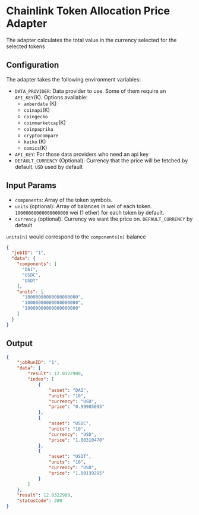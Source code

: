 # Chainlink Token Allocation Price Adapter

The adapter calculates the total value in the currency selected for the selected tokens

## Configuration

The adapter takes the following environment variables:

- `DATA_PROVIDER`: Data provider to use. Some of them require an `API_KEY`(K). Options available:
    - `amberdata` (K)
    - `coinapi`(K)
    - `coingecko`
    - `coinmarketcap`(K)
    - `coinpaprika`
    - `cryptocompare`
    - `kaiko` (K)
    - `nomics`(K)
- `API_KEY`: For those data providers who need an api key
- `DEFAULT_CURRENCY` (Optional): Currency that the price will be fetched by default. `USD` used by default


## Input Params

- `components`: Array of the token symbols. 
- `units` (optional): Array of balances in wei of each token. `10000000000000000000` wei (1 ether) for each token by default.
- `currency` (optional). Currency we want the price on. `DEFAULT_CURRENCY` by default

`units[n]` would correspond to the `components[n]` balance

```json
{
  "jobID": "1",
  "data": {
    "components": [
      "DAI",
      "USDC",
      "USDT"
    ],
    "units": [
      "10000000000000000000",
      "10000000000000000000",
      "10000000000000000000"
    ]
  }
}
```

## Output
```json
{
    "jobRunID": "1",
    "data": {
        "result": 12.0322909,
        "index": [
            {
                "asset": "DAI",
                "units": "10",
                "currency": "USD",
                "price": "0.99985095"
            },
            {
                "asset": "USDC",
                "units": "10",
                "currency": "USD",
                "price": "1.00310470"
            },
            {
                "asset": "USDT",
                "units": "10",
                "currency": "USD",
                "price": "1.00139295"
            }
        ]
    },
    "result": 12.0322909,
    "statusCode": 200
}
```

